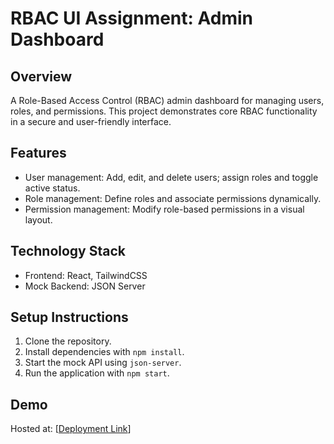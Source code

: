 # RBAC UI Assignment: Admin Dashboard

## Overview
A Role-Based Access Control (RBAC) admin dashboard for managing users, roles, and permissions. This project demonstrates core RBAC functionality in a secure and user-friendly interface.

## Features
- User management: Add, edit, and delete users; assign roles and toggle active status.
- Role management: Define roles and associate permissions dynamically.
- Permission management: Modify role-based permissions in a visual layout.

## Technology Stack
- Frontend: React, TailwindCSS
- Mock Backend: JSON Server

## Setup Instructions
1. Clone the repository.
2. Install dependencies with `npm install`.
3. Start the mock API using `json-server`.
4. Run the application with `npm start`.

## Demo
Hosted at: [[Deployment Link](https://github.com/Aravind-ss/rbac-ui-assignment)]
